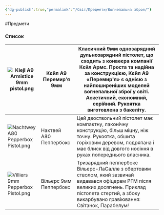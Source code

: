 ```yaml
---
{"dg-publish":true,"permalink":"/Світ/Предмети/Вогнепальна зброя/"}
---
```


#Предмети
### Список

| ![Kiejl A9 Armistice 9mm pistol.png](/img/user/imgs/Kiejl%20A9%20Armistice%209mm%20pistol.png) | Кєйл A9 Перемир'я 9мм  | Класичний 9мм однозарядний дульнозарядний пістолет, що сходить з конвеєра компанії Кєйл Армс. Проста та надійна за конструкцією, Кєйл A9 «Перемир'я» є однією з найпоширеніших моделей вогнепальної зброї у світі. Аскетичний, економний, серійний. Рукоятка виготовлена з бакеліту. |
| -------------------------------------- | ---------------------- | ------------------------------------------------------------------------------------------------------------------------------------------------------------------------------------------------------------------------------------------------------------------------------------ |
| ![Nachtwey A80 Pepperbox Pistol.png](/img/user/imgs/Nachtwey%20A80%20Pepperbox%20Pistol.png) | Нахтвей A80 Пеппербокс | Цей двоствольний пістолет має компактну, лаконічну конструкцію, більш міцну, ніж точну. Рукоятка, обшита горіховим деревом, подряпана і має блиск від довгого носіння в руках попереднього власника.                                                                                 |
| ![Villiers 9mm Pepperbox Pistol.png](/img/user/imgs/Villiers%209mm%20Pepperbox%20Pistol.png) | Вільєрс 9мм Пеппербокс | Тризарядний пеппербокс Вільєрс-ЛаСалле з обертовим стволом, який зазвичай видавався офіцерам РГМ після великих досягнень. Приклад пістолета стертий, а збоку викарбувано гравіювання: Світанок, Парабелум!                                                                           |
